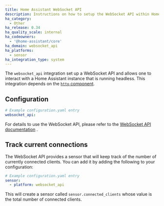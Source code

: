 ```yaml
---
title: Home Assistant WebSocket API
description: Instructions on how to setup the WebSocket API within Home Assistant.
ha_category:
  - Other
ha_release: 0.34
ha_quality_scale: internal
ha_codeowners:
  - '@home-assistant/core'
ha_domain: websocket_api
ha_platforms:
  - sensor
ha_integration_type: system
---
```


The `websocket_api` integration set up a WebSocket API and allows one to interact with a Home Assistant instance that is running headless. This integration depends on the [`http` component](/integrations/http/).

## Configuration

```yaml
# Example configuration.yaml entry
websocket_api:
```

For details to use the WebSocket API, please refer to the [WebSocket API documentation](https://developers.home-assistant.io/docs/api/websocket) .

## Track current connections

The WebSocket API provides a sensor that will keep track of the number of currently connected clients. You can add it by adding the following to your configuration:

```yaml
# Example configuration.yaml entry
sensor:
  - platform: websocket_api
```

This will create a sensor called `sensor.connected_clients` whose value is the total number of connected clients.
